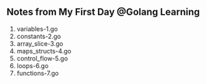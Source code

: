 ## Notes from My First Day @Golang Learning 

1. variables-1.go 
2. constants-2.go
3. array_slice-3.go
4. maps_structs-4.go
5. control_flow-5.go
6. loops-6.go
7. functions-7.go

